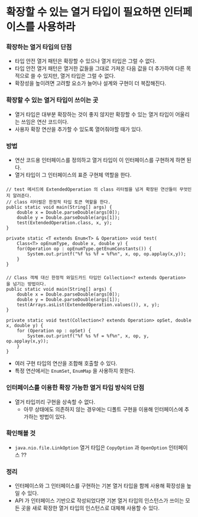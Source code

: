# 확장할 수 있는 열거 타입이 필요하면 인터페이스를 사용하라

### 확장하는 열거 타입의 단점
* 타입 안전 열거 패턴은 확장할 수 있으나 열거 타입은 그럴 수 없다.
* 타입 안전 열거 패턴은 열거한 값들을 그대로 가져온 다음 값을 더 추가하여 다른 목적으로 쓸 수 있지만,
  열거 타입은 그럴 수 없다.
* 확장성을 높이려면 고려할 요소가 늘어나 설계와 구현이 더 복잡해진다.

### 확장할 수 있는 열거 타입이 쓰이는 곳
* 열거 타입은 대부분 확장하는 것이 좋지 않지만 확장할 수 있는 열거 타입이 어울리는 쓰임은 연산 코드이다.
* 사용자 확장 연산을 추가할 수 있도록 열어줘야할 때가 있다.

### 방법
* 연산 코드용 인터페이스를 정의하고 열거 타입이 이 인터페이스를 구현하게 하면 된다.
* 열거 타입이 그 인터페이스의 표준 구현체 역할을 한다.
####

    // test 메서드에 ExtendedOperation 의 class 리터럴을 넘겨 확장된 연산들이 무엇인지 알려준다.
    // class 리터럴은 한정적 타입 토큰 역할을 한다.
    public static void main(String[] args) {
        double x = Double.parseDouble(args[0]);
        double y = Double.parseDouble(args[1]);
        test(ExtendedOperation.class, x, y);
    }

    private static <T extends Enum<T> & Operation> void test(
        Class<T> opEnumType, double x, double y) {
        for(Operation op : opEnumType.getEnumConstants()) {
            System.out.printf("%f %s %f = %f%n", x, op, op.applay(x,y));
        }
    }
####

    // Class 객체 대신 한정적 와일드카드 타입인 Collection<? extends Operation> 을 넘기는 방법이다.
    public static void main(String[] args) {
        double x = Double.parseDouble(args[0]);
        double y = Double.parseDouble(args[1]);
        test(Arrays.asList(ExtendedOperation.values()), x, y);
    }

    private static void test(Collection<? extends Operation> opSet, double x, double y) {
        for (Operation op : opSet) {
            System.out.printf("%f %s %f = %f%n", x, op, y, op.applay(x,y));
        }
    }
* 여러 구현 타입의 연산을 조합해 호출할 수 있다.
* 특정 연산에서는 `EnumSet`, `EnumMap` 을 사용하지 못한다.

### 인터페이스를 이용한 확장 가능한 열거 타입 방식의 단점
* 열거 타입끼리 구현을 상속할 수 없다.
  * 아무 상태에도 의존하지 않는 경우에는 디폴트 구현을 이용해 인터페이스에 추가하는 방법이 있다.

### 확인해볼 것
* `java.nio.file.LinkOption` 열거 타입은 `CopyOption` 과 `OpenOption` 인터페이스 ??

### 정리 
* 인터페이스와 그 인터페이스를 구현하는 기본 열거 타입을 함께 사용해 확장성을 높일 수 있다.
* API 가 인터페이스 기반으로 작성되었다면 기본 열거 타입의 인스턴스가 쓰이는 모든 곳을 새로 확장한 열거 타입의 인스턴스로 대체해 사용할 수 있다.